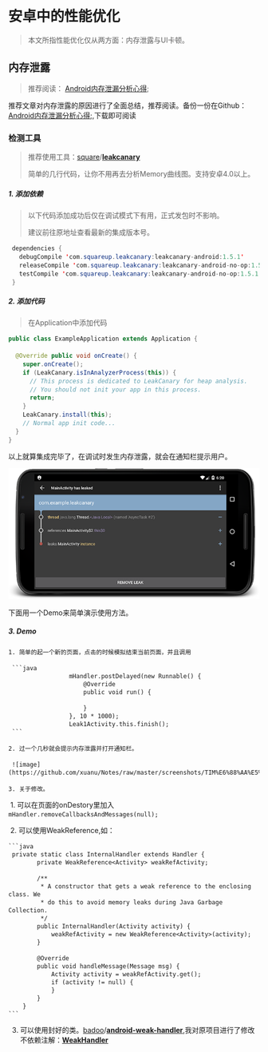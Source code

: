 #  安卓中的性能优化

> 本文所指性能优化仅从两方面：内存泄露与UI卡顿。

## 内存泄露

> 推荐阅读： [Android内存泄漏分析心得](http://mp.weixin.qq.com/s?__biz=MzI1MTA1MzM2Nw==&mid=2649796884&idx=1&sn=92b4e344060362128e4a86d6132c3736&chksm=f1fcc54cc68b4c5add08371265320163381ea81333daea5664b94e9a12246a34cfaa31e6f0b3&mpshare=1&scene=1&srcid=1116PDhSmvxU6YwfbJuVCEJx#rd);

推荐文章对内存泄露的原因进行了全面总结，推荐阅读。备份一份在Github：[Android内存泄漏分析心得](https://github.com/xuanu/Notes/tree/master/Notes/web/MemoryLeak);,下载即可阅读

###  检测工具

> 推荐使用工具：[square](https://github.com/square)/**[leakcanary](https://github.com/square/leakcanary)**
>
> 简单的几行代码，让你不用再去分析Memory曲线图。支持安卓4.0以上。

##### 1.  添加依赖

> 以下代码添加成功后仅在调试模式下有用，正式发包时不影响。
>
> 建议前往原地址查看最新的集成版本号。

```java
 dependencies {
   debugCompile 'com.squareup.leakcanary:leakcanary-android:1.5.1'
   releaseCompile 'com.squareup.leakcanary:leakcanary-android-no-op:1.5.1'
   testCompile 'com.squareup.leakcanary:leakcanary-android-no-op:1.5.1'
 }
```

##### 2.  添加代码

> 在Application中添加代码

```java
public class ExampleApplication extends Application {

  @Override public void onCreate() {
    super.onCreate();
    if (LeakCanary.isInAnalyzerProcess(this)) {
      // This process is dedicated to LeakCanary for heap analysis.
      // You should not init your app in this process.
      return;
    }
    LeakCanary.install(this);
    // Normal app init code...
  }
}
```

以上就算集成完毕了，在调试时发生内存泄露，就会在通知栏提示用户。  

![image](https://github.com/square/leakcanary/raw/master/assets/screenshot.png)

下面用一个Demo来简单演示使用方法。

##### 3. Demo

	1. 简单的起一个新的页面，点击的时候模拟结束当前页面，并且调用

     ```java
                     mHandler.postDelayed(new Runnable() {
                         @Override
                         public void run() {

                         }
                     }, 10 * 1000);
                     Leak1Activity.this.finish();
     ```
	 
    2. 过一个几秒就会提示内存泄露并打开通知栏。      

     ![image](https://github.com/xuanu/Notes/raw/master/screenshots/TIM%E6%88%AA%E5%9B%BE20170718100151.png)

	3. 关于修改。  

​		1.  可以在页面的onDestory里加入` mHandler.removeCallbacksAndMessages(null);`

​		2. 可以使用WeakReference,如：


	```java
     private static class InternalHandler extends Handler {  
            private WeakReference<Activity> weakRefActivity;  
      
            /** 
             * A constructor that gets a weak reference to the enclosing class. We 
             * do this to avoid memory leaks during Java Garbage Collection. 
             */  
            public InternalHandler(Activity activity) {  
                weakRefActivity = new WeakReference<Activity>(activity);  
            }  
      
            @Override  
            public void handleMessage(Message msg) {  
                Activity activity = weakRefActivity.get();  
                if (activity != null) {  
                }  
            }  
        }  
	```

3. 可以使用封好的类。[badoo](https://github.com/badoo)/**[android-weak-handler](https://github.com/badoo/android-weak-handler)**,我对原项目进行了修改不依赖注解：**[WeakHandler](https://github.com/xuanu/Common/blob/master/library/src/main/java/common/zeffect/cn/library/aysnctask/WeakHandler.java)**